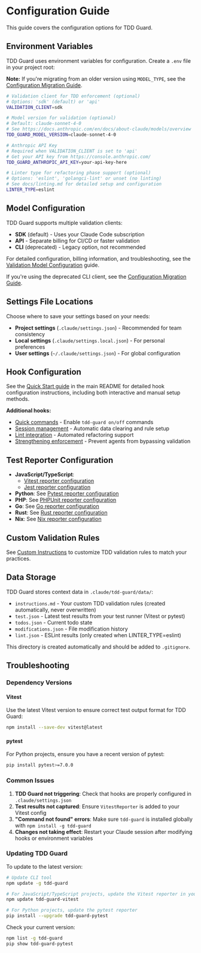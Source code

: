 # Configuration Guide

This guide covers the configuration options for TDD Guard.

## Environment Variables

TDD Guard uses environment variables for configuration.
Create a `.env` file in your project root:

**Note:** If you're migrating from an older version using `MODEL_TYPE`, see the [Configuration Migration Guide](config-migration.md).

```bash
# Validation client for TDD enforcement (optional)
# Options: 'sdk' (default) or 'api'
VALIDATION_CLIENT=sdk

# Model version for validation (optional)
# Default: claude-sonnet-4-0
# See https://docs.anthropic.com/en/docs/about-claude/models/overview
TDD_GUARD_MODEL_VERSION=claude-sonnet-4-0

# Anthropic API Key
# Required when VALIDATION_CLIENT is set to 'api'
# Get your API key from https://console.anthropic.com/
TDD_GUARD_ANTHROPIC_API_KEY=your-api-key-here

# Linter type for refactoring phase support (optional)
# Options: 'eslint', 'golangci-lint' or unset (no linting)
# See docs/linting.md for detailed setup and configuration
LINTER_TYPE=eslint
```

## Model Configuration

TDD Guard supports multiple validation clients:

- **SDK** (default) - Uses your Claude Code subscription
- **API** - Separate billing for CI/CD or faster validation
- **CLI** (deprecated) - Legacy option, not recommended

For detailed configuration, billing information, and troubleshooting, see the [Validation Model Configuration](validation-model.md) guide.

If you're using the deprecated CLI client, see the [Configuration Migration Guide](config-migration.md#cli-binary-configuration).

## Settings File Locations

Choose where to save your settings based on your needs:

- **Project settings** (`.claude/settings.json`) - Recommended for team consistency
- **Local settings** (`.claude/settings.local.json`) - For personal preferences
- **User settings** (`~/.claude/settings.json`) - For global configuration

## Hook Configuration

See the [Quick Start guide](../README.md#3-configure-claude-code-hooks) in the main README for detailed hook configuration instructions, including both interactive and manual setup methods.

**Additional hooks:**

- [Quick commands](quick-commands.md) - Enable `tdd-guard on/off` commands
- [Session management](session-management.md) - Automatic data clearing and rule setup
- [Lint integration](linting.md) - Automated refactoring support
- [Strengthening enforcement](enforcement.md) - Prevent agents from bypassing validation

## Test Reporter Configuration

- **JavaScript/TypeScript**:
  - [Vitest reporter configuration](../reporters/vitest/README.md#configuration)
  - [Jest reporter configuration](../reporters/jest/README.md#configuration)
- **Python**: See [Pytest reporter configuration](../reporters/pytest/README.md#configuration)
- **PHP**: See [PHPUnit reporter configuration](../reporters/phpunit/README.md#configuration)
- **Go**: See [Go reporter configuration](../reporters/go/README.md#configuration)
- **Rust**: See [Rust reporter configuration](../reporters/rust/README.md#configuration)
- **Nix**: See [Nix reporter configuration](../reporters/nix/README.md)

## Custom Validation Rules

See [Custom Instructions](custom-instructions.md) to customize TDD validation rules to match your practices.

## Data Storage

TDD Guard stores context data in `.claude/tdd-guard/data/`:

- `instructions.md` - Your custom TDD validation rules (created automatically, never overwritten)
- `test.json` - Latest test results from your test runner (Vitest or pytest)
- `todos.json` - Current todo state
- `modifications.json` - File modification history
- `lint.json` - ESLint results (only created when LINTER_TYPE=eslint)

This directory is created automatically and should be added to `.gitignore`.

## Troubleshooting

### Dependency Versions

#### Vitest

Use the latest Vitest version to ensure correct test output format for TDD Guard:

```bash
npm install --save-dev vitest@latest
```

#### pytest

For Python projects, ensure you have a recent version of pytest:

```bash
pip install pytest>=7.0.0
```

### Common Issues

1. **TDD Guard not triggering**: Check that hooks are properly configured in `.claude/settings.json`
2. **Test results not captured**: Ensure `VitestReporter` is added to your Vitest config
3. **"Command not found" errors**: Make sure `tdd-guard` is installed globally with `npm install -g tdd-guard`
4. **Changes not taking effect**: Restart your Claude session after modifying hooks or environment variables

### Updating TDD Guard

To update to the latest version:

```bash
# Update CLI tool
npm update -g tdd-guard

# For JavaScript/TypeScript projects, update the Vitest reporter in your project
npm update tdd-guard-vitest

# For Python projects, update the pytest reporter
pip install --upgrade tdd-guard-pytest
```

Check your current version:

```bash
npm list -g tdd-guard
pip show tdd-guard-pytest
```
